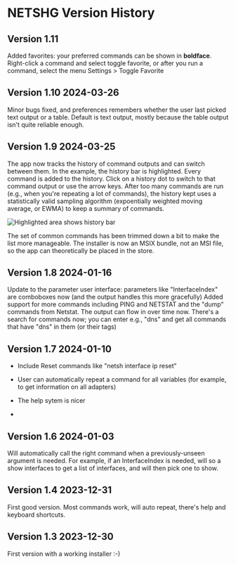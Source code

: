 ﻿# NETSHG Version History

## Version 1.11

Added favorites: your preferred commands can be shown in **boldface**. Right-click a command and select toggle favorite, or after you run a command, select the menu Settings > Toggle Favorite

## Version 1.10 2024-03-26 

Minor bugs fixed, and preferences remembers whether the user last picked text output or a table. Default is text output, mostly because the table output isn't quite reliable enough.


## Version 1.9 2024-03-25

The app now tracks the history of command outputs and can switch between them. In the example, the history bar is highlighted. Every command is added to the history. Click on a history dot to switch to that command output or use the arrow keys. After too many commands are run (e.g., when you're repeating a lot of commands), the history kept uses a statistically valid sampling algorithm (expoentially weighted moving average, or EWMA) to keep a summary of commands.

![Highlighted area shows history bar](Assets/HelpImages/Netshg_show_history.png)

The set of common commands has been trimmed down a bit to make the list more manageable. The installer is now an MSIX bundle, not an MSI file, so the app can theoretically be placed in the store.


## Version 1.8 2024-01-16

Update to the parameter user interface: parameters like "InterfaceIndex" are comboboxes now (and the output handles this more gracefully)
Added support for more commands including PING and NETSTAT and the "dump" commands from Netstat. The output can flow in over time now.
There's a search for commands now; you can enter e.g., "dns" and get all commands that have "dns" in them (or their tags)


## Version 1.7 2024-01-10

- Include Reset commands like "netsh interface ip reset"
- User can automatically repeat a command for all variables (for example, to get information on all adapters)
- The help sytem is nicer

- 
## Version 1.6 2024-01-03
Will automatically call the right command when a previously-unseen argument is needed. For example,
if an InterfaceIndex is needed, will so a show interfaces to get a list of interfaces, and will then pick one to show.


## Version 1.4 2023-12-31

First good version. Most commands work, will auto repeat, 
there's help and keyboard shortcuts.

## Version 1.3 2023-12-30

First version with a working installer :-)
